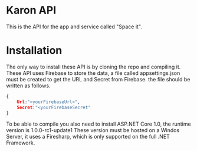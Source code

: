 Karon API
=========

This is the API for the app and service called "Space it". 

Installation
============

The only way to install these API is by cloning the repo and compiling it.
These API uses Firebase to store the data, a file called appsettings.json must be created 
to get the URL and Secret from Firebase. the file should be written as follows.

```json
{
    Url:"<yourFirebaseUrl>",
    Secret:"<yourFirebaseSecret"
}
```

To be able to compile you also need to install ASP.NET Core 1.0, the runtime version is 1.0.0-rc1-update1
These version must be hosted on a Windos Server, it uses a Firesharp, which is only supported on the full .NET Framework.

